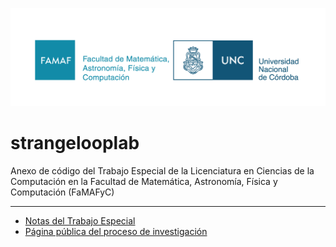 ![logo famaf unc](images/Logo_FAMAF_UNC_color.png)

# strangelooplab

Anexo de código del Trabajo Especial de la Licenciatura en Ciencias de la Computación en la Facultad de Matemática, Astronomía, Física y Computación (FaMAFyC)

---

- [Notas del Trabajo Especial](https://www.overleaf.com/read/cpgcygtwksrf#97df54)
- [Página pública del proceso de investigación](https://shimmering-aphid-642.notion.site/Trabajo-Especial-a8317f5cf821403f82c5aafac95ee6c6?pvs=4)